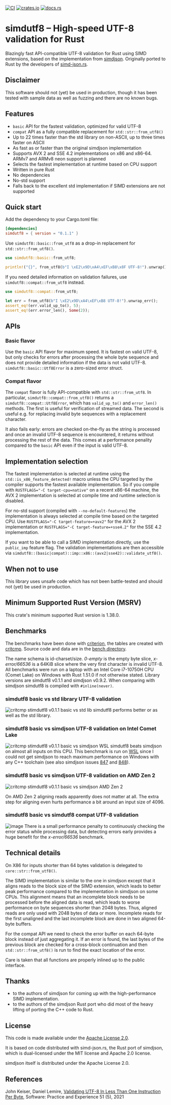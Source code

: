 [![CI](https://github.com/rusticstuff/simdutf8/actions/workflows/ci.yml/badge.svg)](https://github.com/rusticstuff/simdutf8/actions/workflows/ci.yml)
[![crates.io](https://img.shields.io/crates/v/simdutf8.svg)](https://crates.io/crates/simdutf8)
[![docs.rs](https://docs.rs/simdutf8/badge.svg)](https://docs.rs/simdutf8)

# simdutf8 – High-speed UTF-8 validation for Rust

Blazingly fast API-compatible UTF-8 validation for Rust using SIMD extensions, based on the implementation from
[simdjson](https://github.com/simdjson/simdjson). Originally ported to Rust by the developers of [simd-json.rs](https://simd-json.rs).

## Disclaimer
This software should not (yet) be used in production, though it has been tested with sample data as well as
fuzzing and there are no known bugs.

## Features
* `basic` API for the fastest validation, optimized for valid UTF-8
* `compat` API as a fully compatible replacement for `std::str::from_utf8()`
* Up to 22 times faster than the std library on non-ASCII, up to three times faster on ASCII
* As fast as or faster than the original simdjson implementation
* Supports AVX 2 and SSE 4.2 implementations on x86 and x86-64. ARMv7 and ARMv8 neon support is planned
* Selects the fastest implementation at runtime based on CPU support
* Written in pure Rust
* No dependencies
* No-std support
* Falls back to the excellent std implementation if SIMD extensions are not supported

## Quick start
Add the dependency to your Cargo.toml file:
```toml
[dependencies]
simdutf8 = { version = "0.1.1" }
```

Use `simdutf8::basic::from_utf8` as a drop-in replacement for `std::str::from_utf8()`.

```rust
use simdutf8::basic::from_utf8;

println!("{}", from_utf8(b"I \xE2\x9D\xA4\xEF\xB8\x8F UTF-8!").unwrap());
```

If you need detailed information on validation failures, use `simdutf8::compat::from_utf8`
instead.

```rust
use simdutf8::compat::from_utf8;

let err = from_utf8(b"I \xE2\x9D\xA4\xEF\xB8 UTF-8!").unwrap_err();
assert_eq!(err.valid_up_to(), 5);
assert_eq!(err.error_len(), Some(2));
```

## APIs

### Basic flavor
Use the `basic` API flavor for maximum speed. It is fastest on valid UTF-8, but only checks
for errors after processing the whole byte sequence and does not provide detailed information if the data
is not valid UTF-8. `simdutf8::basic::Utf8Error` is a zero-sized error struct.

### Compat flavor
The `compat` flavor is fully API-compatible with `std::str::from_utf8`. In particular, `simdutf8::compat::from_utf8()`
returns a `simdutf8::compat::Utf8Error`, which has `valid_up_to()` and `error_len()` methods. The first is useful for
verification of streamed data. The second is useful e.g. for replacing invalid byte sequences with a replacement character.

It also fails early: errors are checked on-the-fly as the string is processed and once
an invalid UTF-8 sequence is encountered, it returns without processing the rest of the data.
This comes at a performance penality compared to the `basic` API even if the input is valid UTF-8.

## Implementation selection
The fastest implementation is selected at runtime using the `std::is_x86_feature_detected!` macro unless the CPU
targeted by the compiler supports the fastest available implementation.
So if you compile with `RUSTFLAGS="-C target-cpu=native"` on a recent x86-64 machine, the AVX 2 implementation is selected at
compile time and runtime selection is disabled.

For no-std support (compiled with `--no-default-features`) the implementation is always selected at compile time based on
the targeted CPU. Use `RUSTFLAGS="-C target-feature=+avx2"` for the AVX 2 implementation or `RUSTFLAGS="-C target-feature=+sse4.2"`
for the SSE 4.2 implementation.

If you want to be able to call a SIMD implementation directly, use the `public_imp` feature flag. The validation
implementations are then accessible via `simdutf8::(basic|compat)::imp::x86::(avx2|sse42)::validate_utf8()`.

## When not to use
This library uses unsafe code which has not been battle-tested and should not (yet) be used in production.

## Minimum Supported Rust Version (MSRV)
This crate's minimum supported Rust version is 1.38.0.

## Benchmarks
The benchmarks have been done with [criterion](https://bheisler.github.io/criterion.rs/book/index.html), the tables
are created with [critcmp](https://github.com/BurntSushi/critcmp). Source code and data are in the
[bench directory](https://github.com/rusticstuff/simdutf8/tree/main/bench).

The name schema is id-charset/size. _0-empty_ is the empty byte slice, _x-error/66536_ is a 64KiB slice where the very
first character is invalid UTF-8. All benchmarks were run on a laptop with an Intel Core i7-10750H CPU (Comet Lake) on
Windows with Rust 1.51.0 if not otherwise stated. Library versions are simdutf8 v0.1.1 and simdjson v0.9.2. When comparing
with simdjson simdutf8 is compiled with `#inline(never)`.

### simdutf8 basic vs std library UTF-8 validation
![critcmp stimdutf8 v0.1.1 basic vs std lib](https://user-images.githubusercontent.com/3736990/116121179-a8271f80-a6c0-11eb-9b2b-6233c3c824f2.png)
simdutf8 performs better or as well as the std library.

### simdutf8 basic vs simdjson UTF-8 validation on Intel Comet Lake
![critcmp stimdutf8 v0.1.1 basic vs simdjson WSL](https://user-images.githubusercontent.com/3736990/116121748-38656480-a6c1-11eb-8cb4-385c7516a46a.png)
simdutf8 beats simdjson on almost all inputs on this CPU. This benchmark is run on 
[WSL](https://docs.microsoft.com/en-us/windows/wsl/install-win10) 
since I could not get simdjson to reach maximum performance on Windows with any C++ toolchain (see also simdjson issues 
[847](https://github.com/simdjson/simdjson/issues/847) and [848](https://github.com/simdjson/simdjson/issues/848)).

### simdutf8 basic vs simdjson UTF-8 validation on AMD Zen 2
![critcmp stimdutf8 v0.1.1 basic vs simdjson AMD Zen 2](https://user-images.githubusercontent.com/3736990/116122729-731bcc80-a6c2-11eb-82a5-6e297778a1c4.png)

On AMD Zen 2 aligning reads apparently does not matter at all. The extra step for aligning even hurts performance a bit around
an input size of 4096.

### simdutf8 basic vs simdutf8 compat UTF-8 validation
![image](https://user-images.githubusercontent.com/3736990/116122427-0dc7db80-a6c2-11eb-8434-f9879742d90d.png)
There is a small performance penalty to continuously checking the error status while processing data, but detecting
errors early provides a huge benefit for the _x-error/66536_ benchmark.

## Technical details
On X86 for inputs shorter than 64 bytes validation is delegated to `core::str::from_utf8()`.

The SIMD implementation is similar to the one in simdjson except that it aligns reads to the block size of the
SIMD extension, which leads to better peak performance compared to the implementation in simdjson on some CPUs.
This alignment means that an incomplete block needs to be processed before the aligned data is read, which
leads to worse performance on byte sequences shorter than 2048 bytes. Thus, aligned reads are only used with
2048 bytes of data or more. Incomplete reads for the first unaligned and the last incomplete block are done in
two aligned 64-byte buffers.

For the compat API we need to check the error buffer on each 64-byte block instead of just aggregating it. If an
error is found, the last bytes of the previous block are checked for a cross-block continuation and then
`std::str::from_utf8()` is run to find the exact location of the error.

Care is taken that all functions are properly inlined up to the public interface.

## Thanks
* to the authors of simdjson for coming up with the high-performance SIMD implementation.
* to the authors of the simdjson Rust port who did most of the heavy lifting of porting the C++ code to Rust.


## License
This code is made available under the [Apache License 2.0](https://www.apache.org/licenses/LICENSE-2.0.html).

It is based on code distributed with simd-json.rs, the Rust port of simdjson, which is dual-licensed under
the MIT license and Apache 2.0 license.

simdjson itself is distributed under the Apache License 2.0.

## References
John Keiser, Daniel Lemire, [Validating UTF-8 In Less Than One Instruction Per Byte](https://arxiv.org/abs/2010.03090), Software: Practice and Experience 51 (5), 2021
